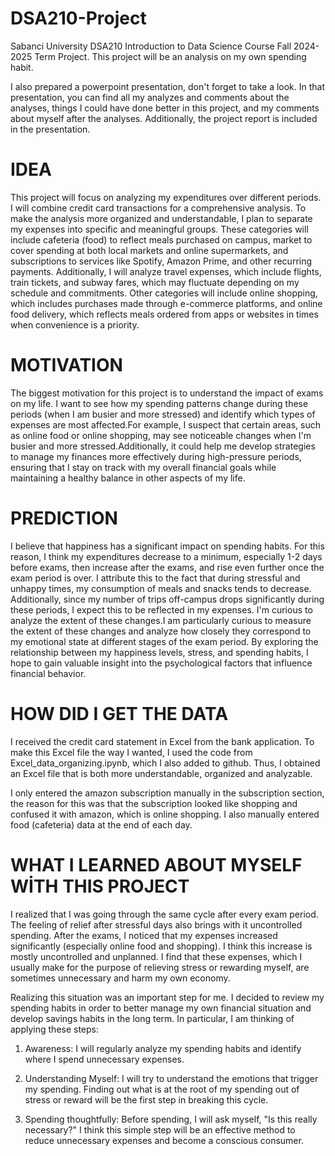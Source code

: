 # DSA210-Project
Sabanci University DSA210 Introduction to Data Science Course Fall 2024-2025 Term Project.
This project will be an analysis on my own spending habit. 

I also prepared a powerpoint presentation, don't forget to take a look. In that presentation, you can find all my analyzes and comments about the analyses, things I could have done better in this project, and my comments about myself after the analyses. Additionally, the project report is included in the presentation.

# IDEA
This project will focus on analyzing my expenditures over different periods. I will combine credit card transactions for a comprehensive analysis. To make the analysis more organized and understandable, I plan to separate my expenses into specific and meaningful groups. These categories will include cafeteria (food) to reflect meals purchased on campus, market to cover spending at both local markets and online supermarkets, and subscriptions to services like Spotify, Amazon Prime, and other recurring payments. Additionally, I will analyze travel expenses, which include flights, train tickets, and subway fares, which may fluctuate depending on my schedule and commitments. Other categories will include online shopping, which includes purchases made through e-commerce platforms, and online food delivery, which reflects meals ordered from apps or websites in times when convenience is a priority.
# MOTIVATION
The biggest motivation for this project is to understand the impact of exams on my life. I want to see how my spending patterns change during these periods (when I am busier and more stressed) and identify which types of expenses are most affected.For example, I suspect that certain areas, such as online food or online shopping, may see noticeable changes when I'm busier and more stressed.Additionally, it could help me develop strategies to manage my finances more effectively during high-pressure periods, ensuring that I stay on track with my overall financial goals while maintaining a healthy balance in other aspects of my life.

# PREDICTION
I believe that happiness has a significant impact on spending habits. For this reason, I think my expenditures decrease to a minimum, especially 1-2 days before exams, then increase after the exams, and rise even further once the exam period is over. I attribute this to the fact that during stressful and unhappy times, my consumption of meals and snacks tends to decrease. Additionally, since my number of trips off-campus drops significantly during these periods, I expect this to be reflected in my expenses. I'm curious to analyze the extent of these changes.I am particularly curious to measure the extent of these changes and analyze how closely they correspond to my emotional state at different stages of the exam period. By exploring the relationship between my happiness levels, stress, and spending habits, I hope to gain valuable insight into the psychological factors that influence financial behavior.

# HOW DID I GET THE DATA
I received the credit card statement in Excel from the bank application. To make this Excel file the way I wanted, I used the code from Excel_data_organizing.ipynb, which I also added to github. Thus, I obtained an Excel file that is both more understandable, organized and analyzable.

I only entered the amazon subscription manually in the subscription section, the reason for this was that the subscription looked like shopping and confused it with amazon, which is online shopping. I also manually entered food (cafeteria) data at the end of each day.

# WHAT I LEARNED ABOUT MYSELF WİTH THIS PROJECT

I realized that I was going through the same cycle after every exam period. The feeling of relief after stressful days also brings with it uncontrolled spending. After the exams, I noticed that my expenses increased significantly (especially online food and shopping). I think this increase is mostly uncontrolled and unplanned. I find that these expenses, which I usually make for the purpose of relieving stress or rewarding myself, are sometimes unnecessary and harm my own economy.

Realizing this situation was an important step for me. I decided to review my spending habits in order to better manage my own financial situation and develop savings habits in the long term. In particular, I am thinking of applying these steps:

1. Awareness: I will regularly analyze my spending habits and identify where I spend unnecessary expenses.

2. Understanding Myself: I will try to understand the emotions that trigger my spending. Finding out what is at the root of my spending out of stress or reward will be the first step in breaking this cycle.

3. Spending thoughtfully: Before spending, I will ask myself, "Is this really necessary?" I think this simple step will be an effective method to reduce unnecessary expenses and become a conscious consumer.

